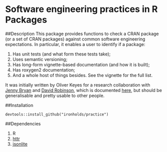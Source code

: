 # Software engineering practices in R Packages

##Description
This package provides functions to check a CRAN package (or a set of CRAN packages) against common software engineering expectations. In particular, it enables a user to identify if a package:

1. Has unit tests (and what form these tests take);
2. Uses semantic versioning;
3. Has long-form vignette-based documentation (and how it is built);
4. Has roxygen2 documentation;
5. And a whole host of things besides. See the vignette for the full list.

It was initially written by Oliver Keyes for a research collaboration with [Jenny Bryan](https://github.com/jennybc) and [David Robinson](https://github.com/dgrtwo), which is documented [here](https://github.com/Ironholds/practice/tree/master/paper), but should be generalisable and pretty usable to other people.

##Installation

    devtools::install_github("ironholds/practice")

##Dependencies

1. R
2. [httr](http://cran.r-project.org/web/packages/httr/index.html)
3. [jsonlite](http://cran.r-project.org/web/packages/jsonlite/index.html)